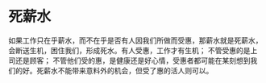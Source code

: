 # 死薪水

如果工作只在乎薪水，而不在乎是否有人因我们所做而受惠，那薪水就是死薪水，会断送生机，困住我们，形成死水。有人受惠，工作才有生机； 不管受惠的是上司还是顾客； 不管他们受的惠，是健康还是好心情，受惠者都可能在某刻想到我们的好。死薪水不能带来意料外的机会，但受了惠的活人则可以。